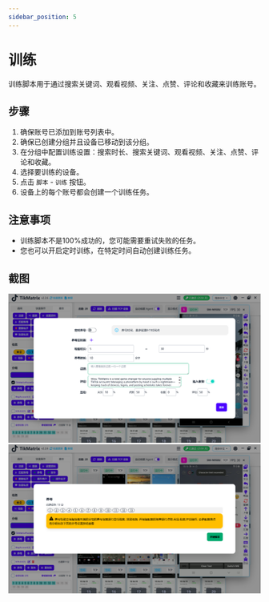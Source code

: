 ```yaml
---
sidebar_position: 5
---
```


# 训练

训练脚本用于通过搜索关键词、观看视频、关注、点赞、评论和收藏来训练账号。

## 步骤

1. 确保账号已添加到账号列表中。
2. 确保已创建分组并且设备已移动到该分组。
3. 在分组中配置训练设置：搜索时长、搜索关键词、观看视频、关注、点赞、评论和收藏。
4. 选择要训练的设备。
5. 点击 `脚本` - `训练` 按钮。
6. 设备上的每个账号都会创建一个训练任务。

## 注意事项

* 训练脚本不是100%成功的，您可能需要重试失败的任务。
* 您也可以开启定时训练，在特定时间自动创建训练任务。

## 截图

![训练](../img/train.png)
![训练1](../img/train-1.png)
